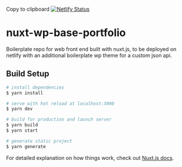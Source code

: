 Copy to clipboard
[![Netlify Status](https://api.netlify.com/api/v1/badges/d86cb7c6-80c7-4a45-b4a8-e1f826481874/deploy-status)](https://app.netlify.com/sites/nuxt-wp-base-2020/deploys)

# nuxt-wp-base-portfolio

Boilerplate repo for web front end built with nuxt.js, to be deployed on netlify with an additional boilerplate wp theme for a custom json api.

## Build Setup

```bash
# install dependencies
$ yarn install

# serve with hot reload at localhost:3000
$ yarn dev

# build for production and launch server
$ yarn build
$ yarn start

# generate static project
$ yarn generate
```

For detailed explanation on how things work, check out [Nuxt.js docs](https://nuxtjs.org).
